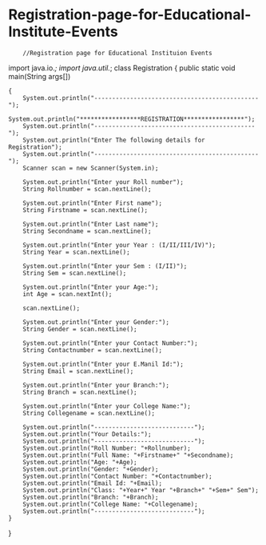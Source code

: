 # Registration-page-for-Educational-Institute-Events
        //Registration page for Educational Instituion Events

import java.io.*;
import java.util.*;
class Registration
{
    public static void main(String args[])

    {  
        System.out.println("----------------------------------------------");
        System.out.println("*****************REGISTRATION*****************"); 
        System.out.println("---------------------------------------------");
        System.out.println("Enter The following details for Registration");
        System.out.println("----------------------------------------------");
        Scanner scan = new Scanner(System.in);

        System.out.println("Enter your Roll number");
        String Rollnumber = scan.nextLine();

        System.out.println("Enter First name");
        String Firstname = scan.nextLine();

        System.out.println("Enter Last name");
        String Secondname = scan.nextLine();

        System.out.println("Enter your Year : (I/II/III/IV)");
        String Year = scan.nextLine();

        System.out.println("Enter your Sem : (I/II)");
        String Sem = scan.nextLine();
       
        System.out.println("Enter your Age:");
        int Age = scan.nextInt();

        scan.nextLine();

        System.out.println("Enter your Gender:");
        String Gender = scan.nextLine();

        System.out.println("Enter your Contact Number:");
        String Contactnumber = scan.nextLine();

        System.out.println("Enter your E.Manil Id:");
        String Email = scan.nextLine();

        System.out.println("Enter your Branch:");
        String Branch = scan.nextLine();

        System.out.println("Enter your College Name:");
        String Collegename = scan.nextLine();

        System.out.println("----------------------------");
        System.out.println("Your Details:");
        System.out.println("----------------------------");
        System.out.println("Roll Number: "+Rollnumber);
        System.out.println("Full Name: "+Firstname+" "+Secondname);
        System.out.println("Age: "+Age);
        System.out.println("Gender: "+Gender);
        System.out.println("Contact Number: "+Contactnumber);
        System.out.println("Email Id: "+Email);
        System.out.println("Class: "+Year+" Year "+Branch+" "+Sem+" Sem");
        System.out.println("Branch: "+Branch);
        System.out.println("College Name: "+Collegename);
        System.out.println("----------------------------");      
    }
}
